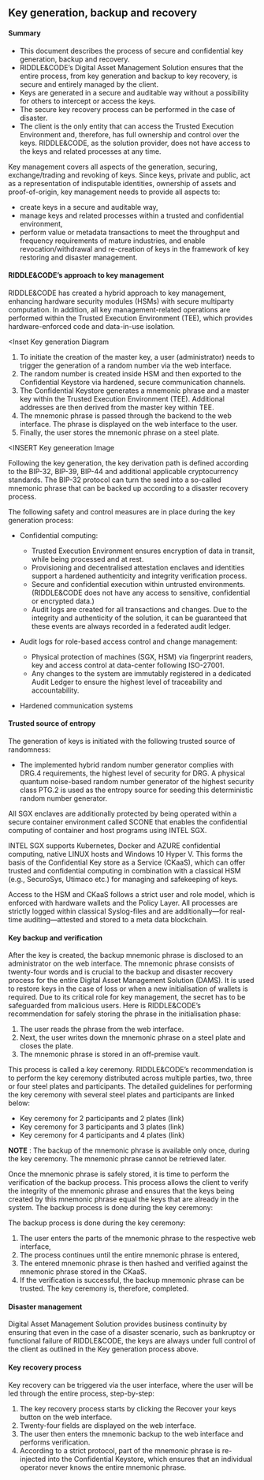 ## Key generation, backup and recovery

#### Summary


* This document describes the process of secure and confidential key generation, backup and recovery.
* RIDDLE&CODE’s Digital Asset Management Solution ensures that the entire process, from key generation and backup to key recovery, is secure and entirely managed by the client. 
* Keys are generated in a secure and auditable way without a possibility for others to intercept or access the keys.
* The secure key recovery process can be performed in the case of disaster. 
* The client is the only entity that can access the Trusted Execution Environment and, therefore, has full ownership and control over the keys. RIDDLE&CODE, as the solution provider, does not have access to the keys and related processes at any time. 

Key management covers all aspects of the generation, securing, exchange/trading and revoking of keys. Since keys, private and public, act as a representation of indisputable identities, ownership of assets and proof-of-origin, key management needs to provide all aspects to: 

* create keys in a secure and auditable way, 
* manage keys and related processes within a trusted and confidential environment, 
* perform value or metadata transactions to meet the throughput and frequency requirements of mature industries, and enable revocation/withdrawal and re-creation of keys in the framework of key restoring and disaster management.


#### RIDDLE&CODE’s approach to key management

RIDDLE&CODE has created a hybrid approach to key management, enhancing hardware security modules (HSMs) with secure multiparty computation.
In addition, all key management-related operations are performed within the Trusted Execution Environment (TEE), which provides hardware-enforced code and data-in-use isolation.

<Inset Key generation Diagram

1. To initiate the creation of the master key, a user (administrator) needs to trigger the generation of a random number via the web interface. 
2. The random number is created inside HSM and then exported to the Confidential Keystore via hardened, secure communication channels.
3. The Confidential Keystore generates a mnemonic phrase and a master key within the Trusted Execution Environment (TEE). Additional addresses are then derived from the master key within TEE.
4. The mnemonic phrase is passed through the backend to the web interface.
The phrase is displayed on the web interface to the user.
5. Finally, the user stores the mnemonic phrase on a steel plate. 

<INSERT Key geneeration Image


Following the key generation, the key derivation path is defined according to the BIP-32, BIP-39, BIP-44 and additional applicable cryptocurrency standards. The BIP-32 protocol can turn the seed into a so-called mnemonic phrase that can be backed up according to a disaster recovery process.


The following safety and control measures are in place during the key generation process: 

- Confidential computing:
  - Trusted Execution Environment ensures encryption of data in transit, while being processed and at rest.
  - Provisioning and decentralised attestation enclaves and identities support a hardened authenticity and integrity verification process.
  - Secure and confidential execution within untrusted environments. (RIDDLE&CODE does not have any access to sensitive, confidential or encrypted data.)
  - Audit logs are created for all transactions and changes. Due to the integrity and authenticity of the solution, it can be guaranteed that these events are always recorded in a federated audit ledger.

- Audit logs for role-based access control and change management:
  - Physical protection of machines (SGX, HSM) via fingerprint readers, key and access control at data-center following ISO-27001. 
  - Any changes to the system are immutably registered in a dedicated Audit Ledger to ensure the highest level of traceability and accountability. 

- Hardened communication systems

#### Trusted source of entropy 

The generation of keys is initiated with the following trusted source of randomness: 

- The implemented hybrid random number generator complies with DRG.4 requirements, the highest level of security for DRG. A physical quantum noise-based random number generator of the highest security class PTG.2 is used as the entropy source for seeding this deterministic random number generator.

All SGX enclaves are additionally protected by being operated within a secure container environment called SCONE that enables the confidential computing of container and host programs using INTEL SGX. 

INTEL SGX supports Kubernetes, Docker and AZURE confidential computing, native LINUX hosts and Windows 10 Hyper V. This forms the basis of the Confidential Key store as a Service (CKaaS), which can offer trusted and confidential computing in combination with a classical HSM (e.g., SecuroSys, Utimaco etc.) for managing and safekeeping of keys. 

Access to the HSM and CKaaS follows a strict user and role model, which is enforced with hardware wallets and the Policy Layer. All processes are strictly logged within classical Syslog-files and are additionally—for real-time auditing—attested and stored to a meta data blockchain. 


#### Key backup and verification 

After the key is created, the backup mnemonic phrase is disclosed to an administrator on the web interface. The mnemonic phrase consists of twenty-four words and is crucial to the backup and disaster recovery process for the entire Digital Asset Management Solution (DAMS). It is used to restore keys in the case of loss or when a new initialisation of wallets is required. Due to its critical role for key management, the secret has to be safeguarded from malicious users. 
Here is RIDDLE&CODE’s recommendation for safely storing the phrase in the initialisation phase:

1. The user reads the phrase from the web interface. 
2. Next, the user writes down the mnemonic phrase on a steel plate and closes the plate.
3. The mnemonic phrase is stored in an off-premise vault. 

This process is called a key ceremony. RIDDLE&CODE’s recommendation is to perform the key ceremony distributed across multiple parties, two, three or four steel plates and participants. The detailed guidelines for performing the key ceremony with several steel plates and participants are linked below:

- Key ceremony for 2 participants and 2 plates (link)
- Key ceremony for 3 participants and 3 plates (link)
- Key ceremony for 4 participants and 4 plates (link)

**NOTE** : The backup of the mnemonic phrase is available only once, during the key ceremony. The mnemonic phrase cannot be retrieved later.

Once the mnemonic phrase is safely stored, it is time to perform the verification of the backup process. This process allows the client to verify the integrity of the mnemonic phrase and ensures that the keys being created by this mnemonic phrase equal the keys that are already in the system. 
The backup process is done during the key ceremony: 

The backup process is done during the key ceremony: 
1. The user enters the parts of the mnemonic phrase to the respective web interface, 
2. The process continues until the entire mnemonic phrase is entered,
3. The entered mnemonic phrase is then hashed and verified against the mnemonic phrase stored in the CKaaS.
4. If the verification is successful, the backup mnemonic phrase can be trusted. The key ceremony is, therefore, completed. 


#### Disaster management


Digital Asset Management Solution provides business continuity by ensuring that even in the case of a disaster scenario, such as bankruptcy or functional failure of RIDDLE&CODE, the keys are always under full control of the client as outlined in the Key generation process above.

#### Key recovery process 
Key recovery can be triggered via the user interface, where the user will be led through the entire process, step-by-step:
1. The key recovery process starts by clicking the Recover your keys button on the web interface.
2. Twenty-four fields are displayed on the web interface.
3. The user then enters the mnemonic backup to the web interface and performs verification.
4. According to a strict protocol, part of the mnemonic phrase is re-injected into the Confidential Keystore, which ensures that an individual operator never knows the entire mnemonic phrase. 

